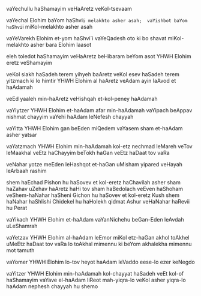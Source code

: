 
vaYechullu haShamayim veHaAretz veKol-tsevaam

vaYechal Elohim baYom haShvi`i melakhto asher asah; 
vaYishbot baYom haShvi`i miKol-melakhto asher asah

vaYeVarekh Elohim et-yom haShvi`i vaYeQadesh oto 
ki bo shavat miKol-melakhto asher bara Elohim laasot

eleh toledot haShamayim veHaAretz beHibaram 
beYom asot YHWH Elohim eretz veShamayim

veKol siakh haSadeh terem yihyeh baAretz veKol esev haSadeh terem yitzmach ki lo himtir YHWH Elohim al haAretz veAdam ayin laAvod et haAdamah

veEd yaaleh min-haAretz veHishqah et-kol-peney haAdamah

vaYiytzer YHWH Elohim et-haAdam afar min-haAdamah 
vaYipach beAppav nishmat chayyim 
vaYehi haAdam leNefesh chayyah

vaYitta YHWH Elohim gan beEden miQedem 
vaYasem sham et-haAdam asher yatsar

vaYatzmach YHWH Elohim min-haAdamah kol-etz nechmad leMareh veTov leMaakhal 
veEtz haChayyim beTokh haGan 
veEtz haDaat tov vaRa

veNahar yotze meEden leHashqot et-haGan uMisham yipared veHayah leArbaah rashim

shem haEchad Pishon hu haSovev et kol-eretz haChavilah asher sham haZahav uZehav haAretz haHi tov sham haBedolach veEven haShoham 
veShem-haNahar haSheni Gichon hu haSovev et kol-eretz Kush 
shem haNahar haShlishi Chidekel hu haHolekh qidmat Ashur 
veHaNahar haRevii hu Perat

vaYikach YHWH Elohim et-haAdam vaYanNichehu beGan-Eden leAvdah uLeShamrah

vaYetzav YHWH Elohim al-haAdam leEmor miKol etz-haGan akhol toAkhel uMeEtz haDaat tov vaRa lo toAkhal mimennu ki beYom akhalekha mimennu mot tamuth

vaYomer YHWH Elohim lo-tov heyot haAdam leVaddo eese-lo ezer keNegdo

vaYitzer YHWH Elohim min-haAdamah kol-chayyat haSadeh veEt kol-of haShamayim 
vaYave el-haAdam liReot mah-yiqra-lo 
veKol asher yiqra-lo haAdam nephesh chayyah hu shemo
